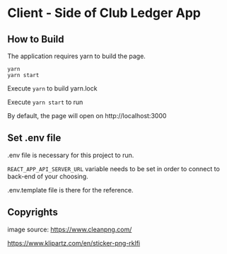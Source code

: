 # Client - Side of Club Ledger App

## How to Build

The application requires yarn to build the page.
```
yarn
yarn start
```
Execute `yarn` to build yarn.lock

Execute `yarn start` to run

By default, the page will open on http://localhost:3000


## Set .env file
.env file is necessary for this project to run.

`REACT_APP_API_SERVER_URL` variable needs to be set in order to
connect to back-end of your choosing.

.env.template file is there for the reference.

## Copyrights

image source: https://www.cleanpng.com/

https://www.klipartz.com/en/sticker-png-rklfi
